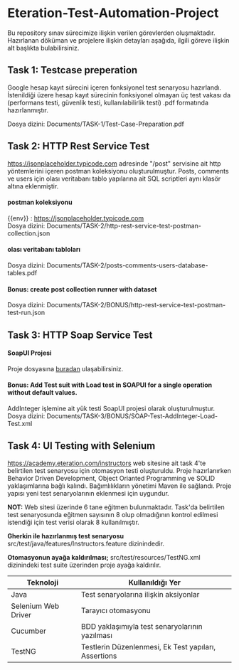 # Eteration-Test-Automation-Project

Bu repository sınav sürecimize ilişkin verilen görevlerden oluşmaktadır. Hazırlanan döküman ve projelere ilişkin detayları aşağıda, ilgili göreve ilişkin alt başlıkta bulabilirsiniz.

## Task 1: Testcase preperation
Google hesap kayıt sürecini içeren fonksiyonel test senaryosu hazırlandı. İstenildiği üzere hesap kayıt sürecinin fonksiyonel olmayan üç test vakası da (performans testi, güvenlik testi, kullanılabilirlik testi) .pdf formatında hazırlanmıştır.

Dosya dizini: Documents/TASK-1/Test-Case-Preparation.pdf


## Task 2: HTTP Rest Service Test
https://jsonplaceholder.typicode.com adresinde "/post" servisine ait http yöntemlerini içeren postman koleksiyonu oluşturulmuştur. Posts, comments ve users için olası veritabanı tablo yapılarına ait SQL scriptleri aynı klasör altına eklenmiştir.

#### postman koleksiyonu
{{env}} : https://jsonplaceholder.typicode.com  
Dosya dizini: Documents/TASK-2/http-rest-service-test-postman-collection.json

#### olası veritabanı tabloları
Dosya dizini: Documents/TASK-2/posts-comments-users-database-tables.pdf

#### Bonus: create post collection runner with dataset
Dosya dizini: Documents/TASK-2/BONUS/http-rest-service-test-postman-test-run.json


## Task 3: HTTP Soap Service Test

#### SoapUI Projesi
Proje dosyasına [buradan](Documents/TASK-3/SOAP-Test-soapui-project.xml) ulaşabilirsiniz.



#### Bonus: Add Test suit with Load test in SOAPUI for a single operation without default values.
AddInteger işlemine ait yük testi SoapUI projesi olarak oluşturulmuştur.  
Dosya dizini: Documents/TASK-3/BONUS/SOAP-Test-AddInteger-Load-Test.xml


## Task 4: UI Testing with Selenium

https://academy.eteration.com/instructors web sitesine ait task 4'te belirtilen test senaryosu için otomasyon testi oluşturuldu. Proje hazırlanırken Behavior Driven Development, Object Orianted Programming ve SOLID yaklaşımlarına bağlı kalındı. Bağımlılıkların yönetimi Maven ile sağlandı. Proje yapısı yeni test senaryolarının eklenmesi için uygundur. 

**NOT:** Web sitesi üzerinde 6 tane eğitmen bulunmaktadır. Task'da belirtilen test senaryosunda eğitmen sayısının 8 olup olmadığının kontrol edilmesi istendiği için test verisi olarak 8 kullanılmıştır.

**Gherkin ile hazırlanmış test senaryosu** src/test/java/features/Instructors.feature dizinindedir.

**Otomasyonun ayağa kaldırılması;**
src/test/resources/TestNG.xml dizinindeki test suite üzerinden proje ayağa kaldırılır.

Teknoloji  | Kullanıldığı Yer
------------- | -------------
Java | Test senaryolarına ilişkin aksiyonlar
Selenium Web Driver | Tarayıcı otomasyonu
Cucumber | BDD yaklaşımıyla test senaryolarının yazılması
TestNG | Testlerin Düzenlenmesi, Ek Test yapıları, Assertions
